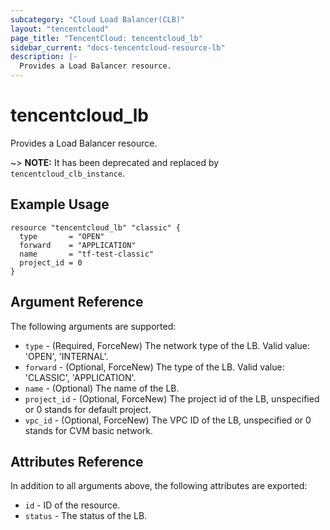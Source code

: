 ```yaml
---
subcategory: "Cloud Load Balancer(CLB)"
layout: "tencentcloud"
page_title: "TencentCloud: tencentcloud_lb"
sidebar_current: "docs-tencentcloud-resource-lb"
description: |-
  Provides a Load Balancer resource.
---
```


# tencentcloud_lb

Provides a Load Balancer resource.

~> **NOTE:** It has been deprecated and replaced by `tencentcloud_clb_instance`.

## Example Usage

```hcl
resource "tencentcloud_lb" "classic" {
  type       = "OPEN"
  forward    = "APPLICATION"
  name       = "tf-test-classic"
  project_id = 0
}
```

## Argument Reference

The following arguments are supported:

* `type` - (Required, ForceNew) The network type of the LB. Valid value: 'OPEN', 'INTERNAL'.
* `forward` - (Optional, ForceNew) The type of the LB. Valid value: 'CLASSIC', 'APPLICATION'.
* `name` - (Optional) The name of the LB.
* `project_id` - (Optional, ForceNew) The project id of the LB, unspecified or 0 stands for default project.
* `vpc_id` - (Optional, ForceNew) The VPC ID of the LB, unspecified or 0 stands for CVM basic network.

## Attributes Reference

In addition to all arguments above, the following attributes are exported:

* `id` - ID of the resource.
* `status` - The status of the LB.


